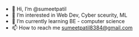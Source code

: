 - 👋 Hi, I’m @sumeetpatil
- 👀 I’m interested in Web Dev, Cyber sceurity, ML
- 🌱 I’m currently learning BE - computer science
- 📫 How to reach me sumeetpatil8384@gmail.com



